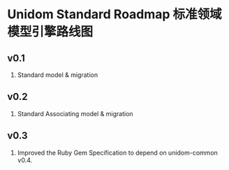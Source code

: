 # Unidom Standard Roadmap 标准领域模型引擎路线图

## v0.1
1. Standard model & migration

## v0.2
1. Standard Associating model & migration

## v0.3
1. Improved the Ruby Gem Specification to depend on unidom-common v0.4.
